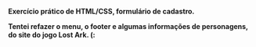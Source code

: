 <strong>Exercício prático de HTML/CSS, formulário de cadastro.

Tentei refazer o menu, o footer e algumas informações de personagens, do site do jogo Lost Ark. (:</strong>